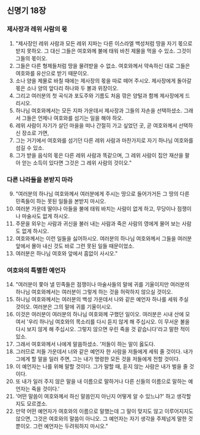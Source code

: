 ## 신명기 18장

### 제사장과 레위 사람의 몫
1. "제사장인 레위 사람과 모든 레위 지파는 다른 이스라엘 백성처럼 땅을 자기 몫으로 받지 못하오. 그 대신 그들은 여호와께 불에 태워 바친 제물을 먹을 수 있소. 그것이 그들의 몫이오.
2. 그들은 다른 형제들처럼 땅을 물려받을 수 없소. 여호와께서 약속하신 대로 그들은 여호와를 유산으로 받기 때문이오.
3. 소나 양을 제물로 바칠 때에는 제사장의 몫을 따로 떼어 주시오. 제사장에게 돌아갈 몫은 소나 양의 앞다리 하나와 두 볼과 위장이오.
4. 그리고 여러분의 첫 곡식과 포도주와 기름도 처음 깎은 양털과 함께 제사장에게 드리시오.
5. 하나님 여호와께서는 모든 지파 가운데서 제사장과 그들의 자손을 선택하셨소. 그래서 그들은 언제나 여호와를 섬기는 일을 해야 하오.
6. 레위 사람이 자기가 살던 마을을 떠나 간절히 가고 싶었던 곳, 곧 여호와께서 선택하신 장소로 가면,
7. 그는 거기에서 여호와를 섬기던 다른 레위 사람과 마찬가지로 자기 하나님 여호와를 섬길 수 있소.
8. 그가 받을 음식의 몫은 다른 레위 사람과 똑같으며, 그 레위 사람이 집안 재산을 팔아 얻는 소득이 있다면 그것은 그 레위 사람의 것이오."
### 다른 나라들을 본받지 마라
9. "여러분의 하나님 여호와께서 여러분에게 주시는 땅으로 들어가거든 그 땅의 다른 민족들이 하는 못된 일들을 본받지 마시오.
10. 여러분 가운데 딸이나 아들을 불에 태워 바치는 사람이 없게 하고, 무당이나 점쟁이나 마술사도 없게 하시오.
11. 주문을 외우는 사람과 귀신을 불러 내는 사람과 죽은 사람의 영에게 물어 보는 사람도 없게 하시오.
12. 여호와께서는 이런 일들을 싫어하시오. 여러분의 하나님 여호와께서 그들을 여러분 앞에서 몰아 내신 것도 바로 그런 못된 일들 때문이었소.
13. 여러분은 하나님 여호와 앞에서 흠없이 사시오."
### 여호와의 특별한 예언자
14. "여러분이 쫓아 낼 민족들은 점쟁이나 마술사들의 말에 귀를 기울이지만 여러분의 하나님 여호와께서는 여러분이 그렇게 하는 것을 허락하지 않으실 것이오.
15. 하나님 여호와께서는 여러분의 백성 가운데서 나와 같은 예언자 하나를 세워 주실 것이오. 여러분은 그의 말에 귀를 기울이시오.
16. 이것은 여러분이 여러분의 하나님 여호와께 구했던 일이오. 여러분은 시내 산에 모여서 '우리 하나님 여호와의 목소리를 다시 듣지 않게 해 주십시오. 이 무서운 불을 다시 보지 않게 해 주십시오. 그렇지 않으면 우린 죽을 것 같습니다'라고 말한 적이 있소.
17. 그래서 여호와께서 나에게 말씀하셨소. '저들이 하는 말이 옳도다.
18. 그러므로 저들 가운데서 너와 같은 예언자 한 사람을 저들에게 세워 줄 것이다. 내가 그에게 할 말을 일러 주면, 그는 내가 명령한 모든 것을 저들에게 전할 것이다.
19. 이 예언자는 나를 위해 말할 것이다. 그가 말할 때, 듣지 않는 사람은 내가 벌을 줄 것이다.
20. 또 내가 일러 주지 않은 말을 내 이름으로 말하거나 다른 신들의 이름으로 말하는 예언자는 죽을 것이다.'
21. '어떤 말씀이 여호와께서 하신 말씀인지 아닌지 어떻게 알 수 있느냐?' 하고 생각할지도 모르겠소.
22. 만약 어떤 예언자가 여호와의 이름으로 말했는데 그 말이 맞지도 않고 이루어지지도 않으면, 그것은 여호와의 말씀이 아니오. 그 예언자는 자기 생각을 주제넘게 말한 것 뿐이오. 그런 예언자는 두려워하지 마시오."
